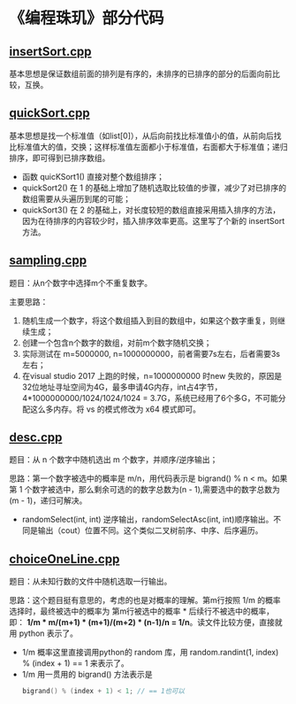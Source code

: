 # 《编程珠玑》部分代码

## [insertSort.cpp]()

基本思想是保证数组前面的排列是有序的，未排序的已排序的部分的后面向前比较，互换。

## [quickSort.cpp]() 

基本思想是找一个标准值（如list[0]），从后向前找比标准值小的值，从前向后找比标准值大的值，交换；这样标准值左面都小于标准值，右面都大于标准值；递归排序，即可得到已排序数组。

* 函数 quicKSort1() 直接对整个数组排序；
* quickSort2() 在 1 的基础上增加了随机选取比较值的步骤，减少了对已排序的数组需要从头遍历到尾的可能；
* quickSort3() 在 2 的基础上，对长度较短的数组直接采用插入排序的方法，因为在待排序的内容较少时，插入排序效率更高。这里写了个新的 insertSort 方法。


## [sampling.cpp]()

题目：从n个数字中选择m个不重复数字。

主要思路：
1. 随机生成一个数字，将这个数组插入到目的数组中，如果这个数字重复，则继续生成；
2. 创建一个包含n个数字的数组，对前m个数字随机交换；
3. 实际测试在 m=5000000, n=1000000000，前者需要7s左右，后者需要3s左右；
4. 在visual studio 2017 上跑的时候，n=1000000000 时new 失败的，原因是32位地址寻址空间为4G，最多申请4G内存，int占4字节，4*1000000000/1024/1024/1024 = 3.7G，系统已经用了6个多G，不可能分配这么多内存。将 vs 的模式修改为 x64 模式即可。

## [desc.cpp]()

题目：从 n 个数字中随机选出 m 个数字，并顺序/逆序输出；

思路：第一个数字被选中的概率是 m/n，用代码表示是 bigrand() % n < m。如果第 1 个数字被选中，那么剩余可选的的数字总数为(n - 1),需要选中的数字总数为(m - 1)，递归可解决。

* randomSelect(int, int) 逆序输出，randomSelectAsc(int, int)顺序输出。不同是输出（cout）位置不同。这个类似二叉树前序、中序、后序遍历。

## [choiceOneLine.cpp]()

题目：从未知行数的文件中随机选取一行输出。

思路：这个题目挺有意思的，考虑的也是对概率的理解。第m行按照 1/m 的概率选择时，最终被选中的概率为 第m行被选中的概率 * 后续行不被选中的概率，即： __1/m * m/(m+1) * (m+1)/(m+2) * (n-1)/n = 1/n__。读文件比较方便，直接就用 python 表示了。

* 1/m 概率这里直接调用python的 random 库，用 random.randint(1, index) % (index + 1) == 1 来表示了。
* 1/m 用一贯用的 bigrand() 方法表示是
	~~~cpp
	bigrand() % (index + 1) < 1; // == 1也可以
	~~~
